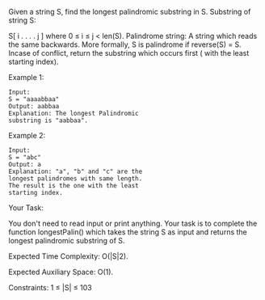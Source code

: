 Given a string S, find the longest palindromic substring in S. Substring of string S: 

S[ i . . . . j ] where 0 ≤ i ≤ j < len(S). Palindrome string: A string which reads the same backwards. More formally, S is palindrome if reverse(S) = S. Incase of conflict, return the substring which occurs first ( with the least starting index).


Example 1:
```
Input:
S = "aaaabbaa"
Output: aabbaa
Explanation: The longest Palindromic
substring is "aabbaa".
```
Example 2:
```
Input: 
S = "abc"
Output: a
Explanation: "a", "b" and "c" are the 
longest palindromes with same length.
The result is the one with the least
starting index.
```
Your Task:

You don't need to read input or print anything. Your task is to complete the function longestPalin() which takes the string S as input and returns the longest palindromic substring of S.


Expected Time Complexity: O(|S|2).

Expected Auxiliary Space: O(1).


Constraints:
1 ≤ |S| ≤ 103
